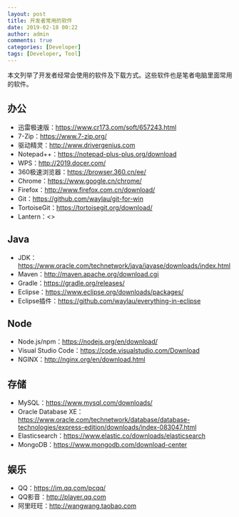 ```yaml
---
layout: post
title: 开发者常用的软件
date: 2019-02-18 00:22
author: admin
comments: true
categories: [Developer]
tags: [Developer, Tool]
---
```


本文列举了开发者经常会使用的软件及下载方式。这些软件也是笔者电脑里面常用的软件。


<!-- more -->

## 办公

* 迅雷极速版：<https://www.cr173.com/soft/657243.html>
* 7-Zip：<https://www.7-zip.org/>
* 驱动精灵：<http://www.drivergenius.com>
* Notepad++：<https://notepad-plus-plus.org/download>
* WPS：<http://2019.docer.com/>
* 360极速浏览器：<https://browser.360.cn/ee/>
* Chrome：<https://www.google.cn/chrome/>
* Firefox：<http://www.firefox.com.cn/download/>
* Git：<https://github.com/waylau/git-for-win>
* TortoiseGit：<https://tortoisegit.org/download/>
* Lantern：<>

## Java

* JDK：<https://www.oracle.com/technetwork/java/javase/downloads/index.html>
* Maven：<http://maven.apache.org/download.cgi>
* Gradle：<https://gradle.org/releases/>
* Eclipse：<https://www.eclipse.org/downloads/packages/>
* Eclipse插件：<https://github.com/waylau/everything-in-eclipse>

## Node

* Node.js/npm：<https://nodejs.org/en/download/>
* Visual Studio Code：<https://code.visualstudio.com/Download>
* NGINX：<http://nginx.org/en/download.html>

## 存储

* MySQL：<https://www.mysql.com/downloads/>
* Oracle Database XE：<https://www.oracle.com/technetwork/database/database-technologies/express-edition/downloads/index-083047.html>
* Elasticsearch：<https://www.elastic.co/downloads/elasticsearch>
* MongoDB：<https://www.mongodb.com/download-center>

## 娱乐

* QQ：<https://im.qq.com/pcqq/>
* QQ影音：<http://player.qq.com>
* 阿里旺旺：<http://wangwang.taobao.com>